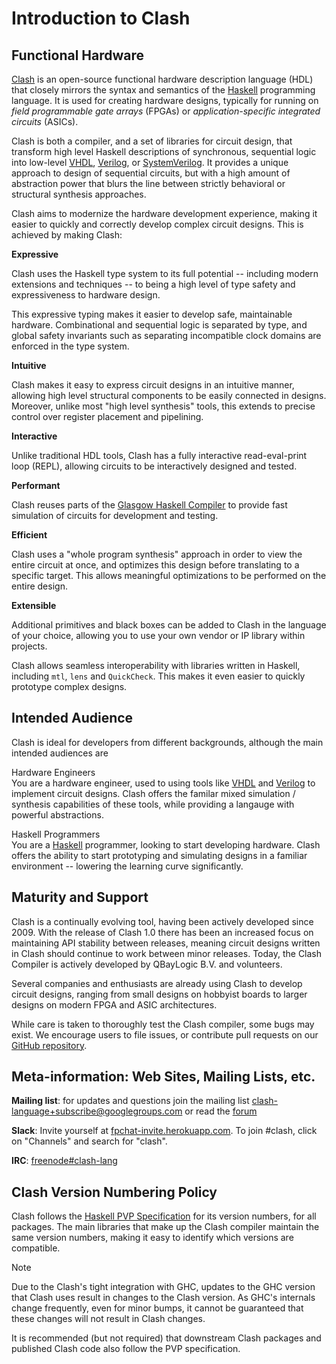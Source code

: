 # Introduction to Clash

## Functional Hardware

[Clash](https://clash-lang.org) is an open-source functional hardware
description language (HDL) that closely mirrors the syntax and semantics
of the [Haskell](https://www.haskell.org) programming language. It is
used for creating hardware designs, typically for running on *field
programmable gate arrays* (FPGAs) or *application-specific integrated
circuits* (ASICs).

Clash is both a compiler, and a set of libraries for circuit design,
that transform high level Haskell descriptions of synchronous,
sequential logic into low-level
[VHDL](https://en.wikipedia.org/wiki/VHDL),
[Verilog](https://en.wikipedia.org/wiki/Verilog), or
[SystemVerilog](https://en.wikipedia.org/wiki/SystemVerilog). It
provides a unique approach to design of sequential circuits, but with a
high amount of abstraction power that blurs the line between strictly
behavioral or structural synthesis approaches.

Clash aims to modernize the hardware development experience, making it
easier to quickly and correctly develop complex circuit designs. This is
achieved by making Clash:

**Expressive**

Clash uses the Haskell type system to its full potential -- including
modern extensions and techniques -- to being a high level of type safety
and expressiveness to hardware design.

This expressive typing makes it easier to develop safe, maintainable
hardware. Combinational and sequential logic is separated by type, and
global safety invariants such as separating incompatible clock domains
are enforced in the type system.

**Intuitive**

Clash makes it easy to express circuit designs in an intuitive manner,
allowing high level structural components to be easily connected in
designs. Moreover, unlike most "high level synthesis" tools, this
extends to precise control over register placement and pipelining.

**Interactive**

Unlike traditional HDL tools, Clash has a fully interactive
read-eval-print loop (REPL), allowing circuits to be interactively
designed and tested.

**Performant**

Clash reuses parts of the [Glasgow Haskell
Compiler](https://ghc.haskell.org) to provide fast simulation of
circuits for development and testing.

**Efficient**

Clash uses a "whole program synthesis" approach in order to view the
entire circuit at once, and optimizes this design before translating to
a specific target. This allows meaningful optimizations to be performed
on the entire design.

**Extensible**

Additional primitives and black boxes can be added to Clash in the
language of your choice, allowing you to use your own vendor or IP
library within projects.

Clash allows seamless interoperability with libraries written in
Haskell, including `mtl`, `lens` and `QuickCheck`. This makes it even
easier to quickly prototype complex designs.

## Intended Audience

Clash is ideal for developers from different backgrounds, although the
main intended audiences are

Hardware Engineers  
You are a hardware engineer, used to using tools like
[VHDL](https://en.wikipedia.org/wiki/VHDL) and
[Verilog](https://en.wikipedia.org/wiki/Verilog) to implement circuit
designs. Clash offers the familar mixed simulation / synthesis
capabilities of these tools, while providing a langauge with powerful
abstractions.

Haskell Programmers  
You are a [Haskell](https://www.haskell.org) programmer, looking to
start developing hardware. Clash offers the ability to start prototyping
and simulating designs in a familiar environment -- lowering the
learning curve significantly.

## Maturity and Support

Clash is a continually evolving tool, having been actively developed
since 2009. With the release of Clash 1.0 there has been an increased
focus on maintaining API stability between releases, meaning circuit
designs written in Clash should continue to work between minor releases.
Today, the Clash Compiler is actively developed by QBayLogic B.V. and
volunteers.

Several companies and enthusiasts are already using Clash to develop
circuit designs, ranging from small designs on hobbyist boards to larger
designs on modern FPGA and ASIC architectures.

While care is taken to thoroughly test the Clash compiler, some bugs may
exist. We encourage users to file issues, or contribute pull requests on
our [GitHub repository](https://github.com/clash-lang/clash-compiler).

## Meta-information: Web Sites, Mailing Lists, etc.

**Mailing list**: for updates and questions join the mailing list
<clash-language+subscribe@googlegroups.com> or read the
[forum](https://groups.google.com/d/forum/clash-language)

**Slack**: Invite yourself at
[fpchat-invite.herokuapp.com](https://fpchat-invite.herokuapp.com/). To
join \#clash, click on "Channels" and search for "clash".

**IRC**: [freenode#clash-lang](https://webchat.freenode.net/#clash-lang)

## Clash Version Numbering Policy

Clash follows the [Haskell PVP Specification](https://pvp.haskell.org)
for its version numbers, for all packages. The main libraries that make
up the Clash compiler maintain the same version numbers, making it easy
to identify which versions are compatible.

<div class="note">

<div class="title">

Note

</div>

Due to the Clash's tight integration with GHC, updates to the GHC
version that Clash uses result in changes to the Clash version. As GHC's
internals change frequently, even for minor bumps, it cannot be
guaranteed that these changes will not result in Clash changes.

</div>

It is recommended (but not required) that downstream Clash packages and
published Clash code also follow the PVP specification.
